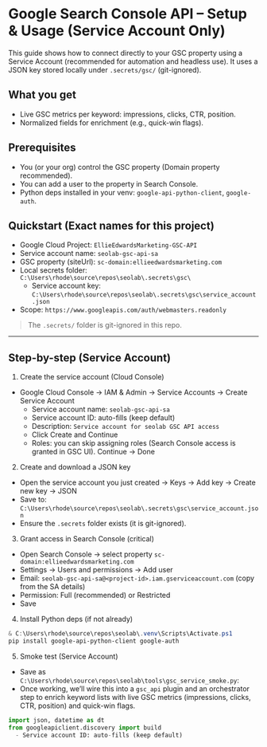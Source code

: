 # Google Search Console API – Setup & Usage (Service Account Only)

This guide shows how to connect directly to your GSC property using a Service Account (recommended for automation and headless use). It uses a JSON key stored locally under `.secrets/gsc/` (git-ignored).

## What you get
- Live GSC metrics per keyword: impressions, clicks, CTR, position.
- Normalized fields for enrichment (e.g., quick-win flags).

## Prerequisites
- You (or your org) control the GSC property (Domain property recommended).
- You can add a user to the property in Search Console.
- Python deps installed in your venv: `google-api-python-client`, `google-auth`.

## Quickstart (Exact names for this project)

- Google Cloud Project: `EllieEdwardsMarketing-GSC-API`
- Service account name: `seolab-gsc-api-sa`
- GSC property (siteUrl): `sc-domain:ellieedwardsmarketing.com`
- Local secrets folder: `C:\Users\rhode\source\repos\seolab\.secrets\gsc\`
  - Service account key: `C:\Users\rhode\source\repos\seolab\.secrets\gsc\service_account.json`
- Scope: `https://www.googleapis.com/auth/webmasters.readonly`

> The `.secrets/` folder is git-ignored in this repo.

---

## Step-by-step (Service Account)

1) Create the service account (Cloud Console)
- Google Cloud Console → IAM & Admin → Service Accounts → Create Service Account
  - Service account name: `seolab-gsc-api-sa`
  - Service account ID: auto-fills (keep default)
  - Description: `Service account for seolab GSC API access`
  - Click Create and Continue
  - Roles: you can skip assigning roles (Search Console access is granted in GSC UI). Continue → Done

2) Create and download a JSON key
- Open the service account you just created → Keys → Add key → Create new key → JSON
- Save to: `C:\Users\rhode\source\repos\seolab\.secrets\gsc\service_account.json`
- Ensure the `.secrets` folder exists (it is git-ignored).

3) Grant access in Search Console (critical)
- Open Search Console → select property `sc-domain:ellieedwardsmarketing.com`
- Settings → Users and permissions → Add user
- Email: `seolab-gsc-api-sa@<project-id>.iam.gserviceaccount.com` (copy from the SA details)
- Permission: Full (recommended) or Restricted
- Save

4) Install Python deps (if not already)
```powershell
& C:\Users\rhode\source\repos\seolab\.venv\Scripts\Activate.ps1
pip install google-api-python-client google-auth
```

5) Smoke test (Service Account)
- Save as `C:\Users\rhode\source\repos\seolab\tools\gsc_service_smoke.py`:
- Once working, we’ll wire this into a `gsc_api` plugin and an orchestrator step to enrich keyword lists with live GSC metrics (impressions, clicks, CTR, position) and quick-win flags.
```python
import json, datetime as dt
from googleapiclient.discovery import build
  - Service account ID: auto-fills (keep default)
